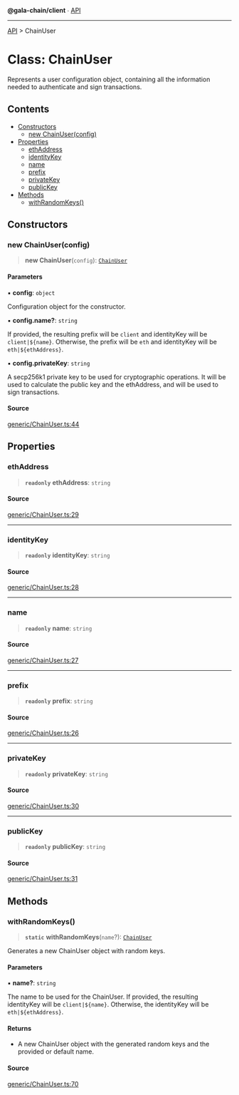 **@gala-chain/client** ∙ [API](../exports.md)

***

[API](../exports.md) > ChainUser

# Class: ChainUser

Represents a user configuration object, containing all the information
needed to authenticate and sign transactions.

## Contents

- [Constructors](ChainUser.md#constructors)
  - [new ChainUser(config)](ChainUser.md#new-chainuserconfig)
- [Properties](ChainUser.md#properties)
  - [ethAddress](ChainUser.md#ethaddress)
  - [identityKey](ChainUser.md#identitykey)
  - [name](ChainUser.md#name)
  - [prefix](ChainUser.md#prefix)
  - [privateKey](ChainUser.md#privatekey)
  - [publicKey](ChainUser.md#publickey)
- [Methods](ChainUser.md#methods)
  - [withRandomKeys()](ChainUser.md#withrandomkeys)

## Constructors

### new ChainUser(config)

> **new ChainUser**(`config`): [`ChainUser`](ChainUser.md)

#### Parameters

▪ **config**: `object`

Configuration object for the constructor.

▪ **config.name?**: `string`

If provided, the resulting prefix will be
`client` and identityKey will be `client|${name}`. Otherwise, the prefix
will be `eth` and identityKey will be `eth|${ethAddress}`.

▪ **config.privateKey**: `string`

A secp256k1 private key to be used for
cryptographic operations. It will be used to calculate the public key and
the ethAddress, and will be used to sign transactions.

#### Source

[generic/ChainUser.ts:44](https://github.com/GalaChain/sdk/blob/bcbbb18/chain-client/src/generic/ChainUser.ts#L44)

## Properties

### ethAddress

> **`readonly`** **ethAddress**: `string`

#### Source

[generic/ChainUser.ts:29](https://github.com/GalaChain/sdk/blob/bcbbb18/chain-client/src/generic/ChainUser.ts#L29)

***

### identityKey

> **`readonly`** **identityKey**: `string`

#### Source

[generic/ChainUser.ts:28](https://github.com/GalaChain/sdk/blob/bcbbb18/chain-client/src/generic/ChainUser.ts#L28)

***

### name

> **`readonly`** **name**: `string`

#### Source

[generic/ChainUser.ts:27](https://github.com/GalaChain/sdk/blob/bcbbb18/chain-client/src/generic/ChainUser.ts#L27)

***

### prefix

> **`readonly`** **prefix**: `string`

#### Source

[generic/ChainUser.ts:26](https://github.com/GalaChain/sdk/blob/bcbbb18/chain-client/src/generic/ChainUser.ts#L26)

***

### privateKey

> **`readonly`** **privateKey**: `string`

#### Source

[generic/ChainUser.ts:30](https://github.com/GalaChain/sdk/blob/bcbbb18/chain-client/src/generic/ChainUser.ts#L30)

***

### publicKey

> **`readonly`** **publicKey**: `string`

#### Source

[generic/ChainUser.ts:31](https://github.com/GalaChain/sdk/blob/bcbbb18/chain-client/src/generic/ChainUser.ts#L31)

## Methods

### withRandomKeys()

> **`static`** **withRandomKeys**(`name`?): [`ChainUser`](ChainUser.md)

Generates a new ChainUser object with random keys.

#### Parameters

▪ **name?**: `string`

The name to be used for the ChainUser.
If provided, the resulting identityKey will be `client|${name}`.
Otherwise, the identityKey will be `eth|${ethAddress}`.

#### Returns

- A new ChainUser object with the generated
random keys and the provided or default name.

#### Source

[generic/ChainUser.ts:70](https://github.com/GalaChain/sdk/blob/bcbbb18/chain-client/src/generic/ChainUser.ts#L70)
